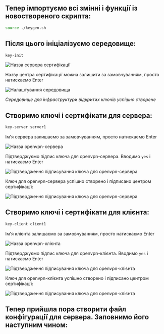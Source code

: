 ## Тепер імпортуємо всі змінні і функції із новоствореного скрипта:

```bash
source ./keygen.sh
```

## Після цього ініціалізуємо середовище:

```bash
key-init
```

![Назва сервера сертифікації](init_dialog.png)

Назву центра сертифікації можна залишити за замовчуванням, просто натискаємо Enter

![Налаштування середовища](init.png)

*Середовище для інфраструктури відкритих ключів успішно створене*

## Створимо ключі і сертифікати для сервера:

```bash
key-server server1
```

Ім'я сервера залишаємо за замовчуванням, просто натискаємо Enter

![Назва openvpn-сервера](keygen-server_dialog.png)

Підтверджуємо підпис ключа для openvpn-сервера. Вводимо `yes` і натискаємо Enter

![Підтвердження підписування ключа для openvpn-сервера](keygen-server_dialog-confirm.png)

Ключ для openvpn-сервера успішно створено і підписано центром сертифікації:

![Підтвердження підписування ключа для openvpn-сервера](keygen-server.png)


## Створимо ключі і сертифікати для клієнта:

```bash
key-client client1
```

Ім'я клієнта залишаємо за замовчуванням, просто натискаємо Enter

![Назва openvpn-клієнта](keygen-client_dialog.png)

Підтверджуємо підпис ключа для openvpn-клієнта. Вводимо `yes` і натискаємо Enter

![Підтвердження підписування ключа для openvpn-клієнта](keygen-client_dialog-confirm.png)

Ключ для openvpn-клієнта успішно створено і підписано центром сертифікації:

![Підтвердження підписування ключа для openvpn-клієнта](keygen-client.png)

## Тепер прийшла пора створити файл конфігурації для сервера. Заповнимо його наступним чином:
